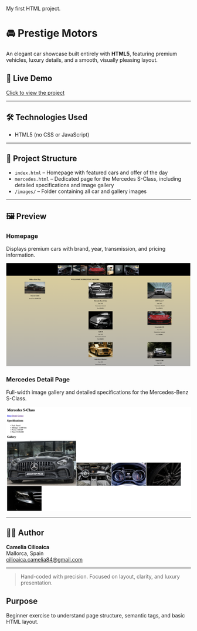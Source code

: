 My first HTML project.

# 🚘 Prestige Motors

An elegant car showcase built entirely with **HTML5**, featuring premium vehicles, luxury details, and a smooth, visually pleasing layout.

## 🚗 Live Demo  
[Click to view the project](https://ileanacamelia.github.io/prestige-motors/)

---

## 🛠 Technologies Used  
- HTML5 (no CSS or JavaScript)

---

## 📂 Project Structure  
- `index.html` – Homepage with featured cars and offer of the day  
- `mercedes.html` – Dedicated page for the Mercedes S-Class, including detailed specifications and image gallery  
- `/images/` – Folder containing all car and gallery images  

---

## 🖼️ Preview

### Homepage
Displays premium cars with brand, year, transmission, and pricing information.

![Homepage Preview](preview-home.png)

### Mercedes Detail Page
Full-width image gallery and detailed specifications for the Mercedes-Benz S-Class.

![Mercedes Page Preview](preview-mercedes.png)


---

## 👩‍💼 Author  
**Camelia Cilioaica**  
Mallorca, Spain  
[cilioaica.camelia84@gmail.com](mailto:cilioaica.camelia84@gmail.com)

---

> Hand-coded with precision. Focused on layout, clarity, and luxury presentation.


## Purpose
Beginner exercise to understand page structure, semantic tags, and basic HTML layout.

